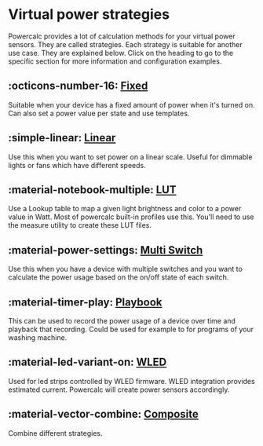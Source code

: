 # Virtual power strategies

Powercalc provides a lot of calculation methods for your virtual power sensors. They are called strategies.
Each strategy is suitable for another use case. They are explained below. Click on the heading to go to the specific section for more information and configuration examples.

## :octicons-number-16: [Fixed](fixed.md)

Suitable when your device has a fixed amount of power when it's turned on.
Can also set a power value per state and use templates.

## :simple-linear: [Linear](linear.md)

Use this when you want to set power on a linear scale. Useful for dimmable lights or fans which have different speeds.

## :material-notebook-multiple: [LUT](lut.md)

Use a Lookup table to map a given light brightness and color to a power value in Watt. Most of powercalc built-in profiles use this.
You'll need to use the measure utility to create these LUT files.

## :material-power-settings: [Multi Switch](multi-switch.md)

Use this when you have a device with multiple switches and you want to calculate the power usage based on the on/off state of each switch.

## :material-timer-play: [Playbook](playbook.md)

This can be used to record the power usage of a device over time and playback that recording.
Could be used for example to for programs of your washing machine.

## :material-led-variant-on: [WLED](wled.md)

Used for led strips controlled by WLED firmware. WLED integration provides estimated current. Powercalc will create power sensors accordingly.

## :material-vector-combine: [Composite](composite.md)

Combine different strategies.
